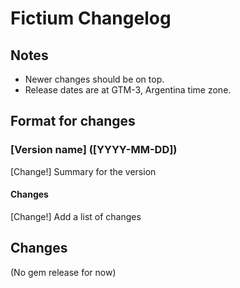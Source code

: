 # Fictium Changelog

## Notes

- Newer changes should be on top.
- Release dates are at GTM-3, Argentina time zone.

## Format for changes

### [Version name] ([YYYY-MM-DD])

[Change!] Summary for the version

#### Changes

[Change!] Add a list of changes

## Changes

(No gem release for now)
